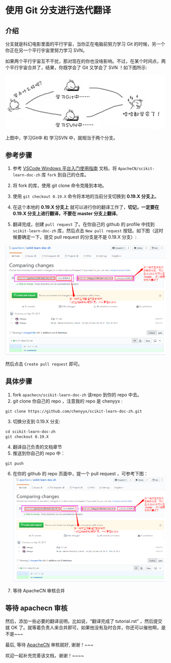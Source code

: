 # 使用 Git 分支进行迭代翻译

## 介绍

分支就是科幻电影里面的平行宇宙，当你正在电脑前努力学习 Git 的时候，另一个你正在另一个平行宇宙里努力学习 SVN。

如果两个平行宇宙互不干扰，那对现在的你也没啥影响。不过，在某个时间点，两个平行宇宙合并了，结果，你既学会了 Git 又学会了 SVN ！如下图所示:

![git分支管理](img/git-branch_1.png)

上图中，学习Git中 和 学习SVN 中，就相当于两个分支。

## 参考步骤

1. 参考 [VSCode Windows 平台入门使用指南](vscode-windows-usage.md) 文档，将 `ApacheCN/scikit-learn-doc-zh` 库 `fork` 到自己的仓库。

2. 将 fork 的库，使用 git clone 命令克隆到本地。

3. 使用 `git checkout 0.19.X` 命令将本地的当前分支切换到 **0.19.X 分支上**。

4. 在这个本地的 **0.19.X 分支上** 就可以进行你的翻译工作了，**切记，一定要在 0.19.X 分支上进行翻译，不要在 master 分支上翻译**。

5. 翻译完成，创建 `pull request` 了。在你自己的 github 的 profile 中找到 `scikit-learn-doc-zh` 库，然后点击 `New pull request` 按钮。如下图（这时候要确定一下，提交 pull request 的分支是不是 0.19.X 分支）: 

![](img/git-branch_9.png) 

然后点击 `Create pull request` 即可。

## 具体步骤

1. fork `apachecn/scikit-learn-doc-zh` 该repo 到你的 repo 中去。
2. git clone 你自己的 repo ，注意我的 repo 是 chenyyx :  
```shell
git clone https://github.com/chenyyx/scikit-learn-doc-zh.git
```
3. 切换分支到 0.19.X 分支:
```shell
cd scikit-learn-doc-zh
git checkout 0.19.X
```
4. 翻译自己负责的文档章节
5. 推送到你自己的 repo 中：
```shell
git push
```
6. 在你的 github 的 repo 页面中，提一个 pull request ，可参考下图：  
![](img/git-branch_9.png) 

7. 等待 ApacheCN 审核合并


## 等待 apachecn 审核

然后，添加一些必要的翻译说明，比如说，“翻译完成了 tutorial.rst” ，然后提交就 OK 了。就等着负责人来合并即可，如果他没有及时合并，你还可以催他啊，是不是~~~

最后, 等待 [ApacheCN](https://github.com/apachecn) 审核就好, 谢谢！~~~

欢迎一起补充完善该文档，谢谢！~~~~


